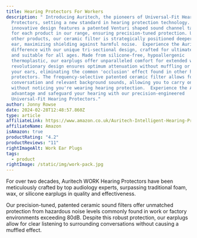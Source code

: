 ```yaml
---
title: Hearing Protectors For Workers
description: " Introducing Auritech, the pioneers of Universal-Fit Hearing
  Protectors, setting a new standard in hearing protection technology. Our
  innovative design features a patented Venturi shaped sound channel tailored
  for each product in our range, ensuring precision-tuned protection. Unlike
  other products, our ceramic filter is strategically positioned deeper in your
  ear, maximizing shielding against harmful noise.  Experience the Auritech
  difference with our unique tri-sectional design, crafted for ultimate comfort
  and suitable for all ages. Made from silicone-free, hypoallergenic
  thermoplastic, our earplugs offer unparalleled comfort for extended wear.  Our
  revolutionary design ensures optimum attenuation without muffling or blocking
  your ears, eliminating the common 'occlusion' effect found in other hearing
  protectors. The frequency-selective patented ceramic filter allows for normal
  conversation and relevant background sounds, allowing you to carry on as usual
  without noticing you're wearing hearing protection.  Experience the Auritech
  advantage and safeguard your hearing with our precision-engineered
  Universal-Fit Hearing Protectors."
author: Jonny Rowse
date: 2024-02-28T12:48:57.860Z
type: article
affiliateLink: https://www.amazon.co.uk/Auritech-Intelligent-Hearing-Protection-Environments/dp/B06XHKKGHB?maas=maas_adg_5EC43EE113062B5397551B39C7E07525_afap_abs&ref_=aa_maas&tag=maas
affiliateName: Amazon
isAmazon: true
productRating: "4.2"
productReviews: "11"
rightImageAlt: Work Ear Plugs
tags:
  - product
rightImage: /static/img/work-pack.jpg
---
```

For over two decades, Auritech WORK Hearing Protectors have been meticulously crafted by top audiology experts, surpassing traditional foam, wax, or silicone earplugs in quality and effectiveness.

Our precision-tuned, patented ceramic sound filters offer unmatched protection from hazardous noise levels commonly found in work or factory environments exceeding 80dB. Despite this robust protection, our earplugs allow for clear listening to surrounding conversations without causing a muffled effect.
